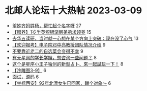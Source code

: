 # 北邮人论坛十大热帖 2023-03-09

- [爹姓齐妈姓杨，帮忙起个名字呀](https://bbs.byr.cn/article/Talking/6381490) 27
- [【赠养】1岁半英短银渐层弟弟求领养](https://bbs.byr.cn/article/Pet/156965) 15
- [去华五读研，当时就一心想在某个方向上突破；现在没了心气](https://bbs.byr.cn/article/Feeling/3198482) 13
- [【欢迎报考】电子院邓中亮教授团队情况介绍](https://bbs.byr.cn/article/AimGraduate/1222426) 9
- [不要靠近老二的自选菜会变得不幸](https://bbs.byr.cn/article/Food/523298) 9
- [有无星网的学长学姐，想咨询一些问题？](https://bbs.byr.cn/article/Job/2186464) 8
- [这个是星座小王子独创的新型占卜、來一起試玩一下！](https://bbs.byr.cn/article/Constellations/465260) 8
- [【沙雕图3-9】](https://bbs.byr.cn/article/Picture/3337857) 6
- [面试，源码](https://bbs.byr.cn/article/Java/66720) 6
- [【坐标西安】92年北漂女生已回家，蹲个对象～](https://bbs.byr.cn/article/Friends/2037316) 6


